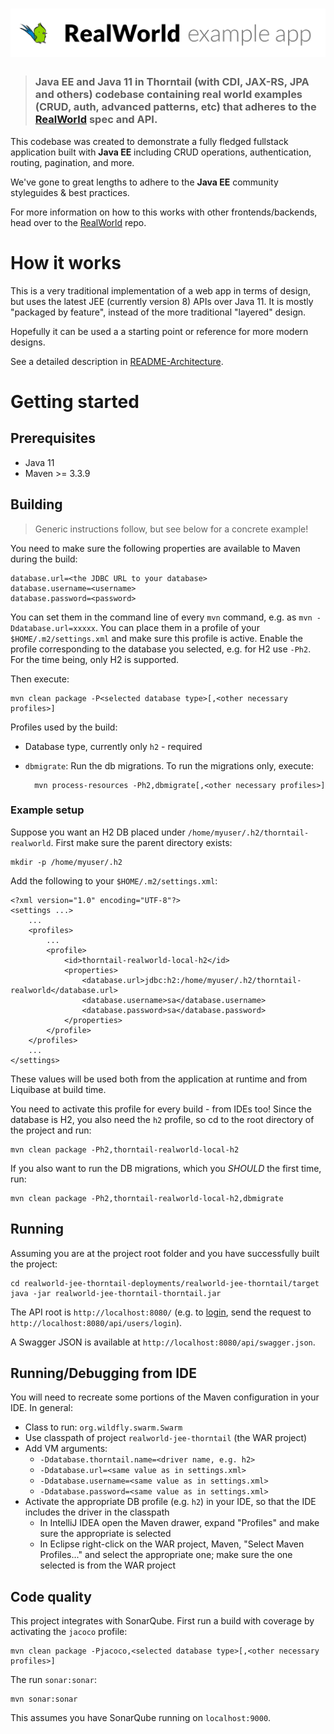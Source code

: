 # ![RealWorld Example App using JEE 8 and Thorntail](logo.png)

> ### Java EE and Java 11 in Thorntail (with CDI, JAX-RS, JPA and others) codebase containing real world examples (CRUD, auth, advanced patterns, etc) that adheres to the [RealWorld](https://github.com/gothinkster/realworld) spec and API.

This codebase was created to demonstrate a fully fledged fullstack application built with **Java EE** including CRUD operations, authentication, routing, pagination, and more.

We've gone to great lengths to adhere to the **Java EE** community styleguides & best practices.

For more information on how to this works with other frontends/backends, head over to the [RealWorld](https://github.com/gothinkster/realworld) repo.

# How it works

This is a very traditional implementation of a web app in terms of design, but uses the
latest JEE (currently version 8) APIs over Java 11.
It is mostly "packaged by feature", instead of the more traditional "layered" design.

Hopefully it can be used a a starting point or reference for more modern designs.

See a detailed description in [README-Architecture](README-Architecture.md).

# Getting started

## Prerequisites

- Java 11
- Maven >= 3.3.9

## Building

> Generic instructions follow, but see below for a concrete example!

You need to make sure the following properties are available to Maven during the build:

	database.url=<the JDBC URL to your database>
	database.username=<username>
	database.password=<password>

You can set them in the command line of every `mvn` command, e.g. as `mvn -Ddatabase.url=xxxxx`.
You can place them in a profile of your `$HOME/.m2/settings.xml` and make sure this profile is active.
Enable the profile corresponding to the database you selected, e.g. for H2 use `-Ph2`.
For the time being, only H2 is supported.

Then execute:

	mvn clean package -P<selected database type>[,<other necessary profiles>]

Profiles used by the build:

- Database type, currently only `h2` - required
- `dbmigrate`: Run the db migrations. To run the migrations only, execute:

		mvn process-resources -Ph2,dbmigrate[,<other necessary profiles>]

### Example setup

Suppose you want an H2 DB placed under `/home/myuser/.h2/thorntail-realworld`.
First make sure the parent directory exists:

	mkdir -p /home/myuser/.h2

Add the following to your `$HOME/.m2/settings.xml`:

	<?xml version="1.0" encoding="UTF-8"?>
	<settings ...>
		...
		<profiles>
			...
			<profile>
				<id>thorntail-realworld-local-h2</id>
				<properties>
					<database.url>jdbc:h2:/home/myuser/.h2/thorntail-realworld</database.url>
					<database.username>sa</database.username>
					<database.password>sa</database.password>
				</properties>
			</profile>
		</profiles>
		...
	</settings>

These values will be used both from the application at runtime and from Liquibase at build time.

You need to activate this profile for every build - from IDEs too! Since the database is H2, you also need the `h2` profile,
so cd to the root directory of the project and run:

	mvn clean package -Ph2,thorntail-realworld-local-h2

If you also want to run the DB migrations, which you *SHOULD* the first time, run:

	mvn clean package -Ph2,thorntail-realworld-local-h2,dbmigrate

## Running

Assuming you are at the project root folder and you have successfully built the project:

	cd realworld-jee-thorntail-deployments/realworld-jee-thorntail/target
	java -jar realworld-jee-thorntail-thorntail.jar

The API root is `http://localhost:8080/` (e.g. to [login](https://github.com/gothinkster/realworld/tree/master/api#authentication),
send the request to `http://localhost:8080/api/users/login`).

A Swagger JSON is available at `http://localhost:8080/api/swagger.json`.

## Running/Debugging from IDE

You will need to recreate some portions of the Maven configuration in your IDE.
In general:

- Class to run: `org.wildfly.swarm.Swarm`
- Use classpath of project `realworld-jee-thorntail` (the WAR project)
- Add VM arguments:
	- `-Ddatabase.thorntail.name=<driver name, e.g. h2>`
	- `-Ddatabase.url=<same value as in settings.xml>`
	- `-Ddatabase.username=<same value as in settings.xml>`
	- `-Ddatabase.password=<same value as in settings.xml>`
- Activate the appropriate DB profile (e.g. `h2`) in your IDE, so that the IDE includes the driver in the classpath
	- In IntelliJ IDEA open the Maven drawer, expand "Profiles" and make sure the appropriate is selected
	- In Eclipse right-click on the WAR project, Maven, "Select Maven Profiles..." and select the appropriate one; make sure the one selected is from the WAR project

## Code quality

This project integrates with SonarQube. First run a build with coverage by activating the `jacoco` profile:

	mvn clean package -Pjacoco,<selected database type>[,<other necessary profiles>]

The run `sonar:sonar`:

	mvn sonar:sonar

This assumes you have SonarQube running on `localhost:9000`.
